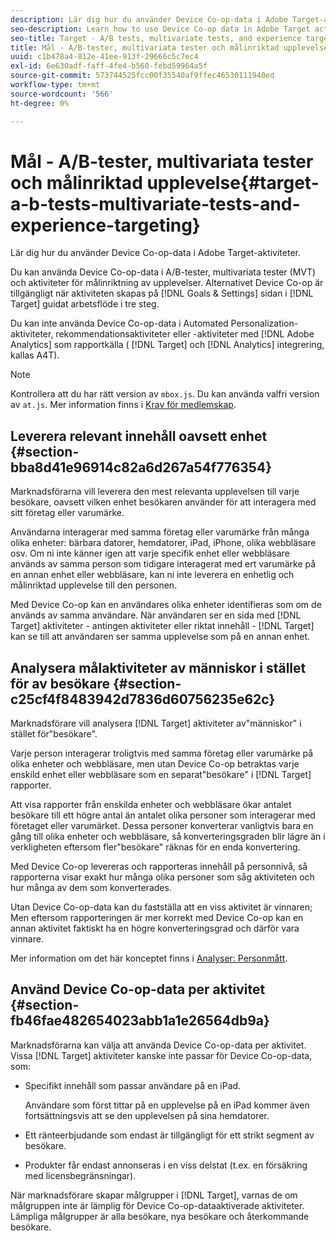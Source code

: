 ```yaml
---
description: Lär dig hur du använder Device Co-op-data i Adobe Target-aktiviteter.
seo-description: Learn how to use Device Co-op data in Adobe Target activities.
seo-title: Target - A/B tests, multivariate tests, and experience targeting
title: Mål - A/B-tester, multivariata tester och målinriktad upplevelse
uuid: c1b478a4-812e-41ee-913f-29666c5c7ec4
exl-id: 6e630adf-faff-4fe4-b560-febd59964a5f
source-git-commit: 573744525fcc00f35540af9ffec46530111940ed
workflow-type: tm+mt
source-wordcount: '566'
ht-degree: 0%

---
```


# Mål - A/B-tester, multivariata tester och målinriktad upplevelse{#target-a-b-tests-multivariate-tests-and-experience-targeting}

Lär dig hur du använder Device Co-op-data i Adobe Target-aktiviteter.

Du kan använda Device Co-op-data i A/B-tester, multivariata tester (MVT) och aktiviteter för målinriktning av upplevelser. Alternativet Device Co-op är tillgängligt när aktiviteten skapas på [!DNL Goals & Settings] sidan i [!DNL Target] guidat arbetsflöde i tre steg.

Du kan inte använda Device Co-op-data i Automated Personalization-aktiviteter, rekommendationsaktiviteter eller -aktiviteter med [!DNL Adobe Analytics] som rapportkälla ( [!DNL Target] och [!DNL Analytics] integrering, kallas A4T).

>[!NOTE]
>
>Kontrollera att du har rätt version av `mbox.js`. Du kan använda valfri version av `at.js`. Mer information finns i [Krav för medlemskap](../about/requirements.md#concept-31d3d165d22546afbedf023d32ad3a43).

## Leverera relevant innehåll oavsett enhet {#section-bba8d41e96914c82a6d267a54f776354}

Marknadsförarna vill leverera den mest relevanta upplevelsen till varje besökare, oavsett vilken enhet besökaren använder för att interagera med sitt företag eller varumärke.

Användarna interagerar med samma företag eller varumärke från många olika enheter: bärbara datorer, hemdatorer, iPad, iPhone, olika webbläsare osv. Om ni inte känner igen att varje specifik enhet eller webbläsare används av samma person som tidigare interagerat med ert varumärke på en annan enhet eller webbläsare, kan ni inte leverera en enhetlig och målinriktad upplevelse till den personen.

Med Device Co-op kan en användares olika enheter identifieras som om de används av samma användare. När användaren ser en sida med [!DNL Target] aktiviteter - antingen aktiviteter eller riktat innehåll - [!DNL Target] kan se till att användaren ser samma upplevelse som på en annan enhet.

## Analysera målaktiviteter av människor i stället för av besökare {#section-c25cf4f8483942d7836d60756235e62c}

Marknadsförare vill analysera [!DNL Target] aktiviteter av&quot;människor&quot; i stället för&quot;besökare&quot;.

Varje person interagerar troligtvis med samma företag eller varumärke på olika enheter och webbläsare, men utan Device Co-op betraktas varje enskild enhet eller webbläsare som en separat&quot;besökare&quot; i [!DNL Target] rapporter.

Att visa rapporter från enskilda enheter och webbläsare ökar antalet besökare till ett högre antal än antalet olika personer som interagerar med företaget eller varumärket. Dessa personer konverterar vanligtvis bara en gång till olika enheter och webbläsare, så konverteringsgraden blir lägre än i verkligheten eftersom fler&quot;besökare&quot; räknas för en enda konvertering.

Med Device Co-op levereras och rapporteras innehåll på personnivå, så rapporterna visar exakt hur många olika personer som såg aktiviteten och hur många av dem som konverterades.

Utan Device Co-op-data kan du fastställa att en viss aktivitet är vinnaren; Men eftersom rapporteringen är mer korrekt med Device Co-op kan en annan aktivitet faktiskt ha en högre konverteringsgrad och därför vara vinnare.

Mer information om det här konceptet finns i [Analyser: Personmått](../other-solutions/people.md#concept-8c57cd3904974e078d7fbf84ac9c2d63).

## Använd Device Co-op-data per aktivitet {#section-fb46fae482654023abb1a1e26564db9a}

Marknadsförarna kan välja att använda Device Co-op-data per aktivitet. Vissa [!DNL Target] aktiviteter kanske inte passar för Device Co-op-data, som:

* Specifikt innehåll som passar användare på en iPad.

   Användare som först tittar på en upplevelse på en iPad kommer även fortsättningsvis att se den upplevelsen på sina hemdatorer.

* Ett ränteerbjudande som endast är tillgängligt för ett strikt segment av besökare.
* Produkter får endast annonseras i en viss delstat (t.ex. en försäkring med licensbegränsningar).

När marknadsförare skapar målgrupper i [!DNL Target], varnas de om målgruppen inte är lämplig för Device Co-op-dataaktiverade aktiviteter. Lämpliga målgrupper är alla besökare, nya besökare och återkommande besökare.
